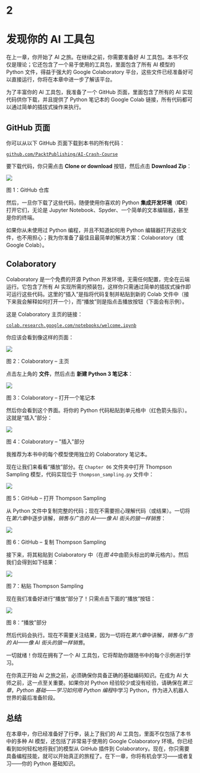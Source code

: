# 2

# 发现你的 AI 工具包

在上一章，你开始了 AI 之旅。在继续之前，你需要准备好 AI 工具包。本书不仅仅是理论；它还包含了一个易于使用的工具包，里面包含了所有 AI 模型的 Python 文件，得益于强大的 Google Colaboratory 平台，这些文件已经准备好可以直接运行，你将在本章中进一步了解该平台。

为了丰富你的 AI 工具包，我准备了一个 GitHub 页面，里面包含了所有的 AI 实现代码供你下载，并且提供了 Python 笔记本的 Google Colab 链接，所有代码都可以通过简单的插拔式操作来执行。

## GitHub 页面

你可以从以下 GitHub 页面下载到本书的所有代码：

[`github.com/PacktPublishing/AI-Crash-Course`](https://github.com/PacktPublishing/AI-Crash-Course)

要下载代码，你只需点击 **Clone or download** 按钮，然后点击 **Download Zip**：

![](img/B14110_02_01.png)

图 1：GitHub 仓库

然后，一旦你下载了这些代码，随便使用你喜欢的 Python **集成开发环境**（**IDE**）打开它们，无论是 Jupyter Notebook、Spyder、一个简单的文本编辑器，甚至是你的终端。

如果你从未使用过 Python 编程，并且不知道如何用 Python 编辑器打开这些文件，也不用担心；我为你准备了最佳且最简单的解决方案：Colaboratory（或 Google Colab）。

## Colaboratory

Colaboratory 是一个免费的开源 Python 开发环境，无需任何配置，完全在云端运行。它包含了所有 AI 实现所需的预装包，这样你只需通过简单的插拔式操作即可运行这些代码。这里的“插入”是指将代码复制并粘贴到新的 Colab 文件中（接下来我会解释如何打开一个），而“播放”则是指点击播放按钮（下面会有示例）。

这是 Colaboratory 主页的链接：

[`colab.research.google.com/notebooks/welcome.ipynb`](https://colab.research.google.com/notebooks/welcome.ipynb)

你应该会看到像这样的页面：

![](img/B14110_02_02.png)

图 2：Colaboratory – 主页

点击左上角的 **文件**，然后点击 **新建 Python 3 笔记本**：

![](img/B14110_02_03.png)

图 3：Colaboratory – 打开一个笔记本

然后你会看到这个界面。将你的 Python 代码粘贴到单元格中（红色箭头指示）。这就是“插入”部分：

![](img/B14110_02_04.png)

图 4：Colaboratory – "插入"部分

我推荐为本书中的每个模型使用独立的 Colaboratory 笔记本。

现在让我们来看看“播放”部分。在 `Chapter 06` 文件夹中打开 Thompson Sampling 模型，代码实现位于 `thompson_sampling.py` 文件中：

![](img/B14110_02_05.png)

图 5：GitHub – 打开 Thompson Sampling

从 Python 文件中复制完整的代码；现在不需要担心理解代码（或结果）。一切将在*第六章*中逐步讲解，*销售与广告的 AI——像 AI 街头的狼一样销售*：

![](img/B14110_02_06.png)

图 6：GitHub – 复制 Thompson Sampling

接下来，将其粘贴到 Colaboratory 中（在*图 4*中由箭头标出的单元格内）。然后我们会得到如下结果：

![](img/B14110_02_07.png)

图 7：粘贴 Thompson Sampling

现在我们准备好进行“播放”部分了！只需点击下面的“播放”按钮：

![](img/B14110_02_08.png)

图 8：“播放”部分

然后代码会执行。现在不需要关注结果，因为一切将在*第六章*中讲解，*销售与广告的 AI——像 AI 街头的狼一样销售*。

一切就绪！你现在拥有了一个 AI 工具包，它将帮助你跟随书中的每个示例进行学习。

在你真正开始 AI 之旅之前，必须确保你具备正确的基础编码知识。在成为 AI 大师之前，这一点至关重要。如果你对 Python 经验较少或没有经验，请确保在*第三章*，*Python 基础——学习如何用 Python 编程*中学习 Python，作为进入机器人世界的最后准备阶段。

## 总结

在本章中，你已经准备好了行李，装上了我们的 AI 工具包，里面不仅包括了本书中的多种 AI 模型，还包括了非常易于使用的 Google Colaboratory 环境。你已经看到如何轻松地将我们的模型从 GitHub 插件到 Colaboratory。现在，你只需要具备编程技能，就可以开始真正的旅程了。在下一章，你将有机会学习——或者复习——你的 Python 基础知识。
